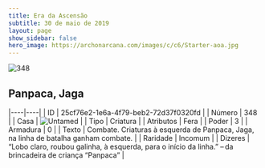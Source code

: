 ```yaml
---
title: Era da Ascensão
subtitle: 30 de maio de 2019
layout: page
show_sidebar: false
hero_image: https://archonarcana.com/images/c/c6/Starter-aoa.jpg
---
```


![348](https://cdn.keyforgegame.com/media/card_front/pt/435_348_FR2226R75M2F_pt.png)

## Panpaca, Jaga

|----|----|
| ID | 25cf76e2-1e6a-4f79-beb2-72d37f0320fd |
| Número | 348 |
| Casa | ![Untamed](https://archonarcana.com/images/thumb/b/bd/Untamed.png/22px-Untamed.png "Indomados") |
| Tipo | Criatura |
| Atributos | Fera |
| Poder | 3 |
| Armadura | 0 |
| Texto | Combate. Criaturas à esquerda de Panpaca, Jaga, na linha de batalha ganham combate. |
| Raridade | Incomum |
| Dizeres | “Lobo claro, roubou galinha,  à esquerda, para o início da linha.” – da brincadeira de criança “Panpaca” |